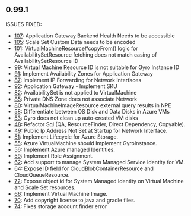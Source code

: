 ## 0.99.1

ISSUES FIXED:

* [107](https://github.com/perfectsense/gyro-azure-provider/issues/107): Application Gateway Backend Health Needs to be accessible
* [105](https://github.com/perfectsense/gyro-azure-provider/issues/105): Scale Set Custom Data needs to be encoded
* [101](https://github.com/perfectsense/gyro-azure-provider/issues/101): VirtualMachineResource#copyFrom() logic for AvailabilitySetResource fetching does not match casing of AvailabilitySetResource ID
* [99](https://github.com/perfectsense/gyro-azure-provider/issues/99): Virtual Machine Resource ID is not suitable for Gyro Instance ID
* [91](https://github.com/perfectsense/gyro-azure-provider/issues/91): Implement Availability Zones for Application Gateway
* [87](https://github.com/perfectsense/gyro-azure-provider/issues/87): Implement IP Forwarding for Network Interfaces
* [92](https://github.com/perfectsense/gyro-azure-provider/issues/92): Application Gateway - Implement SKU
* [82](https://github.com/perfectsense/gyro-azure-provider/issues/82): AvailabilitySet is not applied to VirtualMachine
* [85](https://github.com/perfectsense/gyro-azure-provider/issues/85): Private DNS Zone does not associate Network
* [80](https://github.com/perfectsense/gyro-azure-provider/issues/80): VirtualMachineImageResource external query results in NPE
* [58](https://github.com/perfectsense/gyro-azure-provider/issues/58): Differentiate between OS Disk and Data Disks in Azure VMs
* [53](https://github.com/perfectsense/gyro-azure-provider/issues/53): Gyro does not clean up auto-created VM disks
* [48](https://github.com/perfectsense/gyro-azure-provider/issues/48): Refactor Sql (QA, ResourceFinder, Direct Dependency, Copyable).
* [49](https://github.com/perfectsense/gyro-azure-provider/issues/49): Public Ip Address Not Set at Startup for Network Interface.
* [51](https://github.com/perfectsense/gyro-azure-provider/issues/51): Implement Lifecycle for Azure Storage.
* [55](https://github.com/perfectsense/gyro-azure-provider/issues/55): Azure VirtualMachine should Implement GyroInstance.
* [56](https://github.com/perfectsense/gyro-azure-provider/issues/56): Implement Azure managed Identities.
* [59](https://github.com/perfectsense/gyro-azure-provider/issues/59): Implement Role Assignment.
* [62](https://github.com/perfectsense/gyro-azure-provider/issues/62): Add support to manage System Managed Service Identity for VM.
* [64](https://github.com/perfectsense/gyro-azure-provider/issues/64): Expose ID field for CloudBlobContainerResource and CloudQueueResource.
* [72](https://github.com/perfectsense/gyro-azure-provider/issues/72): Expose object id for System Managed Identity on Virtual Machine and Scale Set resources.
* [66](https://github.com/perfectsense/gyro-azure-provider/issues/66): Implement Virtual Machine Image.
* [70](https://github.com/perfectsense/gyro-azure-provider/issues/70): Add copyright license to java and gradle files.
* [74](https://github.com/perfectsense/gyro-azure-provider/issues/70): Fixes storage account finder error
